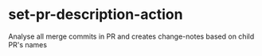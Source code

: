 # set-pr-description-action
Analyse all merge commits in PR and creates change-notes based on child PR's names
